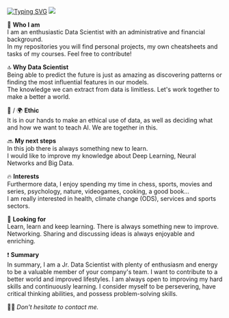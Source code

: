 [![Typing SVG](https://readme-typing-svg.demolab.com?font=Poppins&weight=600&size=28&pause=1000&color=080808&background=08080800&repeat=false&random=true&width=500&height=46&lines=%F0%9F%96%96+Hi+there%2C+welcome+to+my+profile)](https://git.io/typing-svg)
![](https://komarev.com/ghpvc/?username=borch008&color=yellow)

🥸 **Who I am**  
I am an enthusiastic Data Scientist with an administrative and financial background.  
In my repositories you will find personal projects, my own cheatsheets and tasks of my courses. Feel free to contribute! 

🔝 **Why Data Scientist**  
Being able to predict the future is just as amazing as discovering patterns or finding the most influential features in our models.  
The knowledge we can extract from data is limitless. Let's work together to make a better a world.

🤖 / 🌍 **Ethic**  
It is in our hands to make an ethical use of data, as well as deciding what and how we want to teach AI. We are together in this. 

🔜 **My next steps**  
In this job there is always something new to learn.  
I would like to improve my knowledge about Deep Learning, Neural Networks and Big Data.

🔥 **Interests**  
Furthermore data, I enjoy spending my time in chess, sports, movies and series, psychology, nature, videogames, cooking, a good book...  
I am really interested in health, climate change (ODS), services and sports sectors. 

🖖 **Looking for**  
Learn, learn and keep learning. There is always something new to improve.  
Networking. Sharing and discussing ideas is always enjoyable and enriching. 

❗ **Summary**  
In summary, I am a Jr. Data Scientist with plenty of enthusiasm and energy to be a valuable member of your company's team. I want to contribute to a better world and improved lifestyles. I am always open to improving my hard skills and continuously learning. I consider myself to be persevering, have critical thinking abilities, and possess problem-solving skills. 

🙏🏻 _Don't hesitate to contact me._
<!--
**borch008/borch008** is a ✨ _special_ ✨ repository because its `README.md` (this file) appears on your GitHub profile.

Here are some ideas to get you started:

- 🔭 I’m currently working on ...
- 🌱 I’m currently learning ...
- 👯 I’m looking to collaborate on ...
- 🤔 I’m looking for help with ...
- 💬 Ask me about ...
- 📫 How to reach me: ...
- 😄 Pronouns: ...
- ⚡ Fun fact: ...
-->

